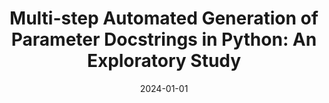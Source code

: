 ---
title: "Multi-step Automated Generation of Parameter Docstrings in Python: An Exploratory Study"
collection: publications
category: conferences
permalink: /publication/docgen
date: 2024-01-01
venue: "ICSE-Companion '24: Proceedings of the 2024 IEEE/ACM 46th International Conference on Software Engineering: Companion Proceedings"
paperurl: 'https://dl.acm.org/doi/abs/10.1145/3639478.3643110'
---
